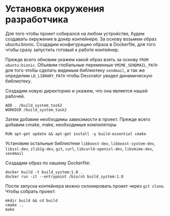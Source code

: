 # Установка окружения разработчика
Для того чтобы проект собирался на любом устройстве, будем создавать окружение в докер контейнере. За основу возьмем образ ubuntu:bionic.
Создадим конфигурацию образа в Dockerfile, для того чтобы сразу запустить готовый к работе контейнер.

Прежде всего обновим укажем какой образ взять за основу `FROM ubuntu:bionic`. 
Объявим глобальные переменные `VMIME_SENDMAIL_PATH` для того чтобы сделать видимым библиотеку `sendmail`, а так же определим `LD_LIBRARY_PATH` чтобы Decorator увидел динамическую библиотеку. 

Создадим новую директорию и укажем, что она является нашей рабочей.
```
ADD . /build_system_task2
WORKDIR /build_system_task2
```

Затем добавим необходимы зависимости в проект.
Прежде всего добавим cmake, make, необходимые компиляторы
```
RUN apt-get update && apt-get install -y build-essential cmake
```

Установим остальные библиотеки `libboost-dev`, `libboost-system-dev`, `libssl-dev`, `zlib1g-dev`, `git`, `curl`, `libcurl4-openssl-dev`, `libvmime-dev`, `sendmail`

Создадим образ по нашему Dockerfile:
```shell
docker build -t build_system:1.0 .
docker run -it --entrypoint /bin/sh build_system:1.0
```

После запуска контейнера можно склонировать проект через `git clone`.
Чтобы собрать проект:
```shell
mkdir build && cd build
cmake ..
make
```
